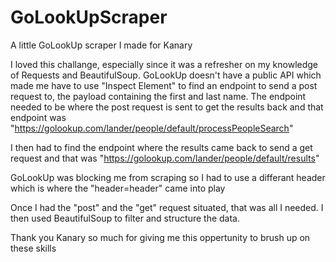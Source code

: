 # GoLookUpScraper
A little GoLookUp scraper I made for Kanary

I loved this challange, especially since it was a refresher on my knowledge of Requests and BeautifulSoup. GoLookUp doesn't have a public API which made me
have to use "Inspect Element" to find an endpoint to send a post request to, the payload containing the first and last name. The endpoint needed to be where the post request is sent to get the results back and that endpoint was "https://golookup.com/lander/people/default/processPeopleSearch"

I then had to find the endpoint where the results came back to send a get request and that was "https://golookup.com/lander/people/default/results"

GoLookUp was blocking me from scraping so I had to use a differant header which is where the "header=header" came into play

Once I had the "post" and the "get" request situated, that was all I needed. I then used BeautifulSoup to filter and  structure the data.

Thank you Kanary  so much for giving me this oppertunity to brush up on these skills
